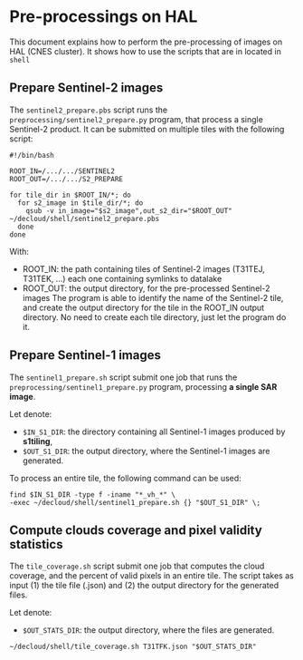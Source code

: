 # Pre-processings on HAL

This document explains how to perform the pre-processing of images on HAL (CNES cluster).
It shows how to use the scripts that are in located in `shell`

## Prepare Sentinel-2 images

The `sentinel2_prepare.pbs` script runs the `preprocessing/sentinel2_prepare.py` program, that process a single Sentinel-2 product.
It can be submitted on multiple tiles with the following script:
```
#!/bin/bash

ROOT_IN=/.../.../SENTINEL2
ROOT_OUT=/.../.../S2_PREPARE

for tile_dir in $ROOT_IN/*; do
  for s2_image in $tile_dir/*; do
    qsub -v in_image="$s2_image",out_s2_dir="$ROOT_OUT" ~/decloud/shell/sentinel2_prepare.pbs
  done
done
```
With:
- ROOT_IN: the path containing tiles of Sentinel-2 images (T31TEJ, T31TEK, ...) each one containing symlinks to datalake
- ROOT_OUT: the output directory, for the pre-processed Sentinel-2 images
The program is able to identify the name of the Sentinel-2 tile, and create the output directory for the tile in the ROOT_IN output directory. 
  No need to create each tile directory, just let the program do it.

## Prepare Sentinel-1 images
The `sentinel1_prepare.sh` script submit one job that runs the `preprocessing/sentinel1_prepare.py` program, processing **a single SAR image**.

Let denote:
- `$IN_S1_DIR`: the directory containing all Sentinel-1 images produced by **s1tiling**,
- `$OUT_S1_DIR`: the output directory, where the Sentinel-1 images are generated.

To process an entire tile, the following command can be used:
```
find $IN_S1_DIR -type f -iname "*_vh_*" \
-exec ~/decloud/shell/sentinel1_prepare.sh {} "$OUT_S1_DIR" \;
```

## Compute clouds coverage and pixel validity statistics

The `tile_coverage.sh` script submit one job that computes the cloud coverage, and the percent of valid pixels in an entire tile.
The script takes as input (1) the tile file (.json) and (2) the output directory for the generated files.

Let denote:
- `$OUT_STATS_DIR`: the output directory, where the files are generated.

```
~/decloud/shell/tile_coverage.sh T31TFK.json "$OUT_STATS_DIR"
```
